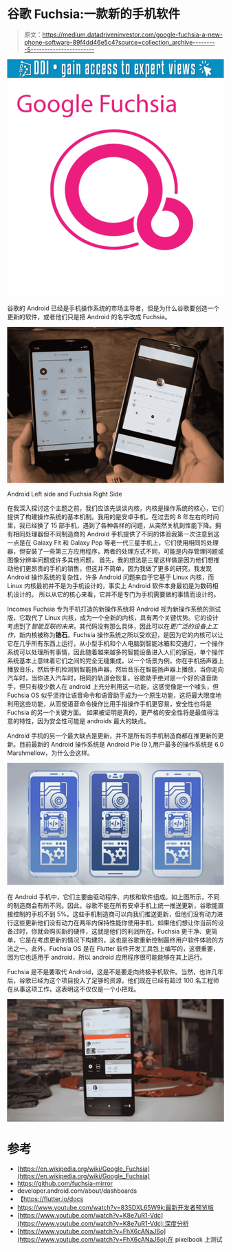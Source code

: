 # 谷歌 Fuchsia:一款新的手机软件

> 原文：<https://medium.datadriveninvestor.com/google-fuchsia-a-new-phone-software-89f4dd46e5c4?source=collection_archive---------5----------------------->

[![](img/c905a206ed0bae82aee063aa50f2d218.png)](http://www.track.datadriveninvestor.com/1B9E)![](img/0c81658e69fbc07159a8fc42d54b071a.png)

谷歌的 Android 已经是手机操作系统的市场主导者，但是为什么谷歌要创造一个更新的软件，或者他们只是把 Android 的名字改成 Fuchsia。

![](img/fb29949cb2b9b842ce5a0ee3d1504a3f.png)

Android Left side and Fuchsia Right Side

在我深入探讨这个主题之前，我们应该先谈谈内核，内核是操作系统的核心，它们提供了构建操作系统的基本机制。我用的是安卓手机，在过去的 8 年左右的时间里，我已经换了 15 部手机，遇到了各种各样的问题，从突然关机到性能下降。拥有相同处理器但不同制造商的 Android 手机提供了不同的体验我第一次注意到这一点是在 Galaxy Fit 和 Galaxy Pop 等老一代三星手机上，它们使用相同的处理器，但安装了一些第三方应用程序，两者的处理方式不同，可能是内存管理问题或图像分辨率问题或许多其他问题， 首先，我的想法是三星这样做是因为他们想推动他们更昂贵的手机的销售，但这并不简单，因为我做了更多的研究，我发现 Android 操作系统的复杂性，许多 Android 问题来自于它基于 Linux 内核，而 Linux 内核最初并不是为手机设计的，事实上 Android 软件本身最初是为数码相机设计的。 所以从它的核心来看，它并不是专门为手机需要做的事情而设计的。

Incomes Fuchsia 专为手机打造的新操作系统将 Android 视为新操作系统的测试版，它取代了 Linux 内核，成为一个全新的内核，具有两个关键优势。它的设计考虑到了*智能互联的未来*，其代码没有那么具体，因此可以在*更广泛的设备上工作*，新内核被称为**锆石**。Fuchsia 操作系统之所以受欢迎，是因为它的内核可以让它在几乎所有东西上运行，从小型手机和个人电脑到智能冰箱和交通灯，一个操作系统可以处理所有事情，因此随着越来越多的智能设备进入人们的家庭，单个操作系统基本上意味着它们之间的完全无缝集成，以一个场景为例，你在手机扬声器上播放音乐，然后手机检测到智能扬声器，然后音乐在智能扬声器上播放，当你走向汽车时，当你进入汽车时，相同的轨道会恢复。谷歌助手绝对是一个好的语音助手，但只有极少数人在 android 上充分利用这一功能，这感觉像是一个噱头，但 Fuchsia OS 似乎坚持让语音命令和语音助手成为一个原生功能，这将最大限度地利用这些功能，从而使语音命令操作比用手指操作手机更容易，安全性也将是 Fuchsia 的另一个关键方面。 如果被证明是真的，更严格的安全性将是最值得注意的特性，因为安全性可能是 androids 最大的缺点。

Android 手机的另一个最大缺点是更新，并不是所有的手机制造商都在推更新的更新。目前最新的 Android 操作系统是 Android Pie (9 ),用户最多的操作系统是 6.0 Marshmellow，为什么会这样。

![](img/e985e6ae8f8764f5d3a55d11c2f4f76d.png)

在 Android 手机中，它们主要由驱动程序、内核和软件组成。如上图所示，不同的制造商会有所不同。因此，谷歌不能在所有安卓手机上统一推送更新，谷歌能直接控制的手机不到 5%。这些手机制造商可以向我们推送更新，但他们没有动力进行这些更新他们没有动力在两年内保持性能你使用手机，如果他们想让你当前的设备过时，你就会购买新的硬件，这就是他们的利润所在。Fuchsia 更干净、更简单，它是在考虑更新的情况下构建的，这也是谷歌重新控制最终用户软件体验的方法之一。此外，Fuchsia OS 是在 Flutter 软件开发工具包上编写的，这很重要，因为它也适用于 android，所以 android 应用程序很可能能够在其上运行。

Fuchsia 是不是要取代 Android，这是不是要走向终极手机软件。当然，也许几年后，谷歌已经为这个项目投入了足够的资源，他们现在已经有超过 100 名工程师在从事这项工作，这表明这不仅仅是一个小把戏。

![](img/dfa767fd1292c7bb3ed66badf6b2537b.png)

# 参考

*   [https://en.wikipedia.org/wiki/Google_Fuchsia](https://en.wikipedia.org/wiki/Google_Fuchsia)
*   https://github.com/fuchsia-mirror
*   developer.android.com/about/dashboards
*   【https://flutter.io/docs 
*   https://www.youtube.com/watch?v=83SDXL65W9k:最新开发者预览版
*   [https://www.youtube.com/watch?v=K8e7uR1-Vdc](https://www.youtube.com/watch?v=K8e7uR1-Vdc):深度分析
*   [https://www.youtube.com/watch?v=FhX6cANaJ6o](https://www.youtube.com/watch?v=FhX6cANaJ6o):在 pixelbook 上测试
